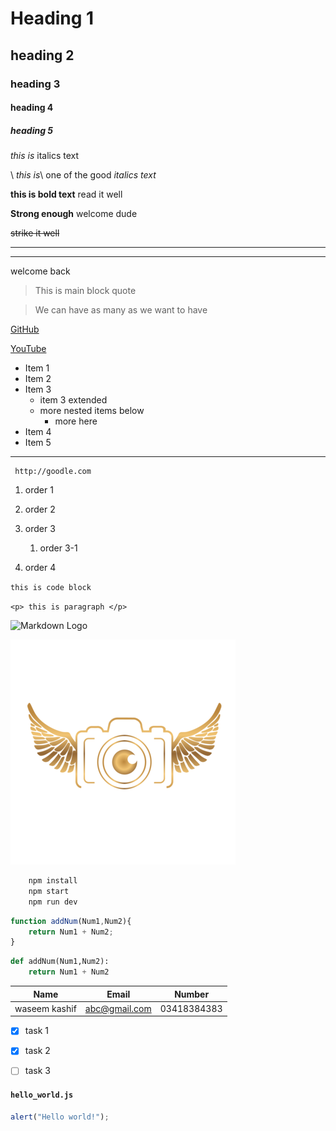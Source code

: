 
<!-- Headings -->
# Heading 1
## heading 2 
### heading 3 
#### heading 4 
##### heading 5 

<!-- italics -->

*this is*  italics text

\ _this is_\ one of the good _italics text_

<!-- Strong text -->

**this is bold text** read it well 

__Strong enough__ welcome dude 

<!-- Strike through text -->

~~strike it well~~ 

<!-- Horizantal Rule -->
--- 
___ 
welcome back 

<!-- Block quotes -->

> This is main block quote

> We can have as many as we want to have 

<!-- Links -->
[GitHub](http://www.github.com)

[YouTube](http://www.youtube.com "YouTube")

<!-- Un-ordered List -->

* Item 1 
* Item 2
* Item 3
  * item 3 extended
  * more nested items below 
    * more here 
* Item 4
* Item 5
___ 

<!-- Ordered List -->
     http://goodle.com 
    
  1. order 1   
  1. order 2   
  1. order 3 
     1. order 3-1 

  1. order 4    

  <!-- Code Blocks -->

  `this is code block `

  `<p> this is paragraph </p>`

  <!-- Images -->

![Markdown Logo](https://markdown-here.com/img/icon256.png) 

![myCam](mycam.png)

<!-- Code Blocks -->

```bash
    npm install 
    npm start 
    npm run dev
```

```javascript
function addNum(Num1,Num2){
    return Num1 + Num2;
}
```
```python
def addNum(Num1,Num2):
    return Num1 + Num2
``` 

<!-- Tables -->
 
| Name   | Email | Number | 
| ------ | ------ | ------ | 
| waseem kashif | abc@gmail.com | 03418384383 | 

<!-- Task List -->

* [x] task 1
* [x] task 2
* [ ] task 3 


<!-- Advance Code blocks -->


#### **`hello_world.js`**
``` js
alert("Hello world!");
```